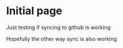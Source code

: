 # Initial page

Just testing if syncing to github is working

Hopefully the other way sync is also working

